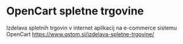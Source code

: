 # OpenCart spletne trgovine

Izdelava spletnih trgovin v internet aplikacij na e-commerce sistemu OpenCart https://www.qstom.si/izdelava-spletne-trgovine/
